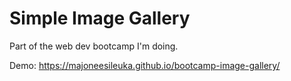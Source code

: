 # Simple Image Gallery

Part of the web dev bootcamp I'm doing.

Demo: https://majoneesileuka.github.io/bootcamp-image-gallery/
